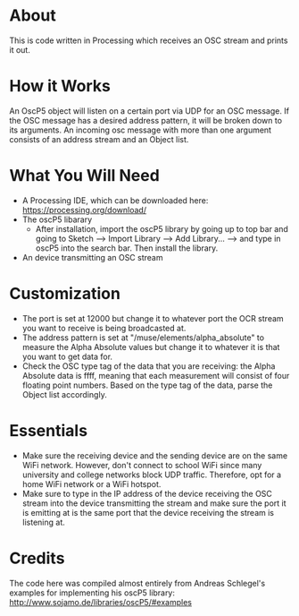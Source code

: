 # About
This is code written in Processing which receives an OSC stream and prints it out.

# How it Works
An OscP5 object will listen on a certain port via UDP for an OSC message. If the OSC message has a desired address pattern, it will be broken down to its arguments. An incoming osc message with more than one argument consists of an address stream and an Object list.

# What You Will Need
- A Processing IDE, which can be downloaded here: https://processing.org/download/
- The oscP5 libarary
  - After installation, import the oscP5 library by going up to top bar and going to Sketch --> Import Library --> Add Library... --> and type in oscP5 into the search bar. Then install the library.
- An device transmitting an OSC stream

# Customization
- The port is set at 12000 but change it to whatever port the OCR stream you want to receive is being broadcasted at.
- The address pattern is set at "/muse/elements/alpha_absolute" to measure the Alpha Absolute values but change it to whatever it is that you want to get data for.
- Check the OSC type tag of the data that you are receiving: the Alpha Absolute data is ffff, meaning that each measurement will consist of four floating point numbers. Based on the type tag of the data, parse the Object list accordingly.

# Essentials
- Make sure the receiving device and the sending device are on the same WiFi network. However, don't connect to school WiFi since many university and college networks block UDP traffic. Therefore, opt for a home WiFi network or a WiFi hotspot.
- Make sure to type in the IP address of the device receiving the OSC stream into the device transmitting the stream and make sure the port it is emitting at is the same port that the device receiving the stream is listening at.

# Credits
The code here was compiled almost entirely from Andreas Schlegel's examples for implementing his oscP5 library: http://www.sojamo.de/libraries/oscP5/#examples
